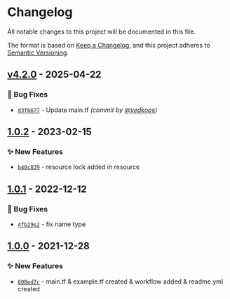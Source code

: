 # Changelog
All notable changes to this project will be documented in this file.

The format is based on [Keep a Changelog](https://keepachangelog.com/en/1.0.0/),
and this project adheres to [Semantic Versioning](https://semver.org/spec/v2.0.0.html).


## [v4.2.0] - 2025-04-22
### :bug: Bug Fixes
- [`d3f8677`](https://github.com/clouddrove-sandbox/resource-group-workflow/commit/d3f8677f2137e721cacf95e3796d29d0e5ac237a) - Update main.tf *(commit by [@vedkops](https://github.com/vedkops))*


## [1.0.2] - 2023-02-15
### :sparkles: New Features
- [`b40c839`](https://github.com/clouddrove/terraform-azure-resource-group/commit/b40c83965686795c4258d379b78a58afd7aef10e) - resource lock added in resource

## [1.0.1] - 2022-12-12
### :bug: Bug Fixes
- [`4fb29e2`](https://github.com/clouddrove/terraform-azure-resource-group/commit/4fb29e2929dd1d04f51ff4f69df80899de19690b) - fix name type

## [1.0.0] - 2021-12-28
### :sparkles: New Features
- [`608ed7c`](https://github.com/clouddrove/terraform-azure-resource-group/commit/608ed7ce061ea21012318e054b7c8ee223f406cf) - main.tf & example.tf created & workflow added & readme.yml created



[1.0.0]: https://github.com/clouddrove/terraform-azure-resource-group/compare/v1.0.0...master
[1.0.1]: https://github.com/clouddrove/terraform-azure-resource-group/compare/v1.0.0...1.0.1
[1.0.2]: https://github.com/clouddrove/terraform-azure-resource-group/compare/1.0.1...1.0.2
[v4.2.0]: https://github.com/clouddrove-sandbox/resource-group-workflow/compare/v4.1.0...v4.2.0
